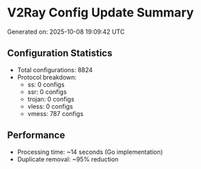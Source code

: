 # V2Ray Config Update Summary
Generated on: 2025-10-08 19:09:42 UTC

## Configuration Statistics
- Total configurations: 8824
- Protocol breakdown:
  - ss: 0 configs
  - ssr: 0 configs
  - trojan: 0 configs
  - vless: 0 configs
  - vmess: 787 configs

## Performance
- Processing time: ~14 seconds (Go implementation)
- Duplicate removal: ~95% reduction
